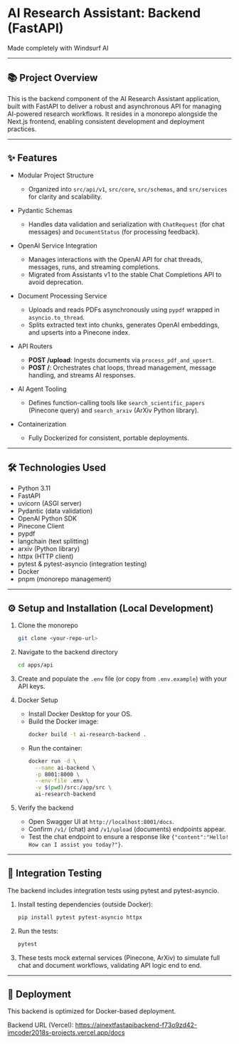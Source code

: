 # AI Research Assistant: Backend (FastAPI)

Made completely with Windsurf AI

---

## 📚 Project Overview

This is the backend component of the AI Research Assistant application, built with FastAPI to deliver a robust and asynchronous API for managing AI-powered research workflows. It resides in a monorepo alongside the Next.js frontend, enabling consistent development and deployment practices.

---

## ✨ Features

- Modular Project Structure  
  - Organized into `src/api/v1`, `src/core`, `src/schemas`, and `src/services` for clarity and scalability.

- Pydantic Schemas  
  - Handles data validation and serialization with `ChatRequest` (for chat messages) and `DocumentStatus` (for processing feedback).

- OpenAI Service Integration  
  - Manages interactions with the OpenAI API for chat threads, messages, runs, and streaming completions.  
  - Migrated from Assistants v1 to the stable Chat Completions API to avoid deprecation.

- Document Processing Service  
  - Uploads and reads PDFs asynchronously using `pypdf` wrapped in `asyncio.to_thread`.  
  - Splits extracted text into chunks, generates OpenAI embeddings, and upserts into a Pinecone index.

- API Routers  
  - **POST /upload**: Ingests documents via `process_pdf_and_upsert`.  
  - **POST /**: Orchestrates chat loops, thread management, message handling, and streams AI responses.

- AI Agent Tooling  
  - Defines function-calling tools like `search_scientific_papers` (Pinecone query) and `search_arxiv` (ArXiv Python library).

- Containerization  
  - Fully Dockerized for consistent, portable deployments.

---

## 🛠️ Technologies Used

- Python 3.11  
- FastAPI  
- uvicorn (ASGI server)  
- Pydantic (data validation)  
- OpenAI Python SDK  
- Pinecone Client  
- pypdf  
- langchain (text splitting)  
- arxiv (Python library)  
- httpx (HTTP client)  
- pytest & pytest-asyncio (integration testing)  
- Docker  
- pnpm (monorepo management)

---

## ⚙️ Setup and Installation (Local Development)

1. Clone the monorepo  
   ```bash
   git clone <your-repo-url>
   ```

2. Navigate to the backend directory  
   ```bash
   cd apps/api
   ```

3. Create and populate the `.env` file (or copy from `.env.example`) with your API keys.

4. Docker Setup  
   - Install Docker Desktop for your OS.  
   - Build the Docker image:  
     ```bash
     docker build -t ai-research-backend .
     ```  
   - Run the container:  
     ```bash
     docker run -d \
       --name ai-backend \
       -p 8001:8000 \
       --env-file .env \
       -v $(pwd)/src:/app/src \
       ai-research-backend
     ```

5. Verify the backend  
   - Open Swagger UI at `http://localhost:8001/docs`.  
   - Confirm `/v1/` (chat) and `/v1/upload` (documents) endpoints appear.  
   - Test the chat endpoint to ensure a response like `{"content":"Hello! How can I assist you today?"}`.

---

## 🧪 Integration Testing

The backend includes integration tests using pytest and pytest-asyncio.

1. Install testing dependencies (outside Docker):  
   ```bash
   pip install pytest pytest-asyncio httpx
   ```

2. Run the tests:  
   ```bash
   pytest
   ```

3. These tests mock external services (Pinecone, ArXiv) to simulate full chat and document workflows, validating API logic end to end.

---

## 🚀 Deployment

This backend is optimized for Docker-based deployment.  

Backend URL (Vercel): https://ainextfastapibackend-f73o9zd42-imcoder2018s-projects.vercel.app/docs
